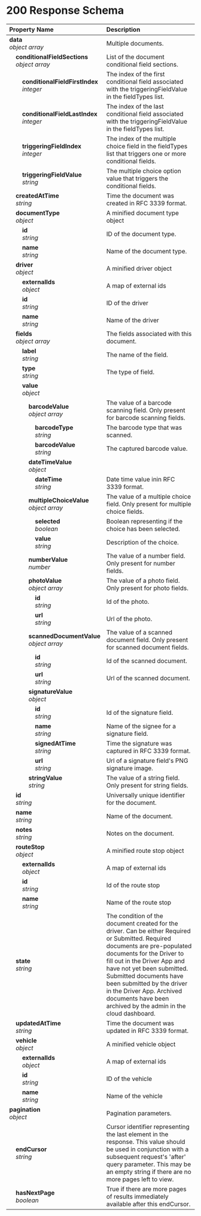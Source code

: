 # 200 Response Schema
| Property Name | Description |
| :------------ | :---------- |
| **data**<br/>_object array_ | Multiple documents. |
| **&nbsp;&nbsp;&nbsp;&nbsp;conditionalFieldSections**<br/>_&nbsp;&nbsp;&nbsp;&nbsp;object array_ | List of the document conditional field sections. |
| **&nbsp;&nbsp;&nbsp;&nbsp;&nbsp;&nbsp;&nbsp;&nbsp;conditionalFieldFirstIndex**<br/>_&nbsp;&nbsp;&nbsp;&nbsp;&nbsp;&nbsp;&nbsp;&nbsp;integer_ | The index of the first conditional field associated with the triggeringFieldValue in the fieldTypes list. |
| **&nbsp;&nbsp;&nbsp;&nbsp;&nbsp;&nbsp;&nbsp;&nbsp;conditionalFieldLastIndex**<br/>_&nbsp;&nbsp;&nbsp;&nbsp;&nbsp;&nbsp;&nbsp;&nbsp;integer_ | The index of the last conditional field associated with the triggeringFieldValue in the fieldTypes list. |
| **&nbsp;&nbsp;&nbsp;&nbsp;&nbsp;&nbsp;&nbsp;&nbsp;triggeringFieldIndex**<br/>_&nbsp;&nbsp;&nbsp;&nbsp;&nbsp;&nbsp;&nbsp;&nbsp;integer_ | The index of the multiple choice field in the fieldTypes list that triggers one or more conditional fields. |
| **&nbsp;&nbsp;&nbsp;&nbsp;&nbsp;&nbsp;&nbsp;&nbsp;triggeringFieldValue**<br/>_&nbsp;&nbsp;&nbsp;&nbsp;&nbsp;&nbsp;&nbsp;&nbsp;string_ | The multiple choice option value that triggers the conditional fields. |
| **&nbsp;&nbsp;&nbsp;&nbsp;createdAtTime**<br/>_&nbsp;&nbsp;&nbsp;&nbsp;string_ | Time the document was created in RFC 3339 format. |
| **&nbsp;&nbsp;&nbsp;&nbsp;documentType**<br/>_&nbsp;&nbsp;&nbsp;&nbsp;object_ | A minified document type object |
| **&nbsp;&nbsp;&nbsp;&nbsp;&nbsp;&nbsp;&nbsp;&nbsp;id**<br/>_&nbsp;&nbsp;&nbsp;&nbsp;&nbsp;&nbsp;&nbsp;&nbsp;string_ | ID of the document type. |
| **&nbsp;&nbsp;&nbsp;&nbsp;&nbsp;&nbsp;&nbsp;&nbsp;name**<br/>_&nbsp;&nbsp;&nbsp;&nbsp;&nbsp;&nbsp;&nbsp;&nbsp;string_ | Name of the document type. |
| **&nbsp;&nbsp;&nbsp;&nbsp;driver**<br/>_&nbsp;&nbsp;&nbsp;&nbsp;object_ | A minified driver object |
| **&nbsp;&nbsp;&nbsp;&nbsp;&nbsp;&nbsp;&nbsp;&nbsp;externalIds**<br/>_&nbsp;&nbsp;&nbsp;&nbsp;&nbsp;&nbsp;&nbsp;&nbsp;object_ | A map of external ids |
| **&nbsp;&nbsp;&nbsp;&nbsp;&nbsp;&nbsp;&nbsp;&nbsp;id**<br/>_&nbsp;&nbsp;&nbsp;&nbsp;&nbsp;&nbsp;&nbsp;&nbsp;string_ | ID of the driver |
| **&nbsp;&nbsp;&nbsp;&nbsp;&nbsp;&nbsp;&nbsp;&nbsp;name**<br/>_&nbsp;&nbsp;&nbsp;&nbsp;&nbsp;&nbsp;&nbsp;&nbsp;string_ | Name of the driver |
| **&nbsp;&nbsp;&nbsp;&nbsp;fields**<br/>_&nbsp;&nbsp;&nbsp;&nbsp;object array_ | The fields associated with this document. |
| **&nbsp;&nbsp;&nbsp;&nbsp;&nbsp;&nbsp;&nbsp;&nbsp;label**<br/>_&nbsp;&nbsp;&nbsp;&nbsp;&nbsp;&nbsp;&nbsp;&nbsp;string_ | The name of the field. |
| **&nbsp;&nbsp;&nbsp;&nbsp;&nbsp;&nbsp;&nbsp;&nbsp;type**<br/>_&nbsp;&nbsp;&nbsp;&nbsp;&nbsp;&nbsp;&nbsp;&nbsp;string_ | The type of field. |
| **&nbsp;&nbsp;&nbsp;&nbsp;&nbsp;&nbsp;&nbsp;&nbsp;value**<br/>_&nbsp;&nbsp;&nbsp;&nbsp;&nbsp;&nbsp;&nbsp;&nbsp;object_ |  |
| **&nbsp;&nbsp;&nbsp;&nbsp;&nbsp;&nbsp;&nbsp;&nbsp;&nbsp;&nbsp;&nbsp;&nbsp;barcodeValue**<br/>_&nbsp;&nbsp;&nbsp;&nbsp;&nbsp;&nbsp;&nbsp;&nbsp;&nbsp;&nbsp;&nbsp;&nbsp;object array_ | The value of a barcode scanning field. Only present for barcode scanning fields. |
| **&nbsp;&nbsp;&nbsp;&nbsp;&nbsp;&nbsp;&nbsp;&nbsp;&nbsp;&nbsp;&nbsp;&nbsp;&nbsp;&nbsp;&nbsp;&nbsp;barcodeType**<br/>_&nbsp;&nbsp;&nbsp;&nbsp;&nbsp;&nbsp;&nbsp;&nbsp;&nbsp;&nbsp;&nbsp;&nbsp;&nbsp;&nbsp;&nbsp;&nbsp;string_ | The barcode type that was scanned. |
| **&nbsp;&nbsp;&nbsp;&nbsp;&nbsp;&nbsp;&nbsp;&nbsp;&nbsp;&nbsp;&nbsp;&nbsp;&nbsp;&nbsp;&nbsp;&nbsp;barcodeValue**<br/>_&nbsp;&nbsp;&nbsp;&nbsp;&nbsp;&nbsp;&nbsp;&nbsp;&nbsp;&nbsp;&nbsp;&nbsp;&nbsp;&nbsp;&nbsp;&nbsp;string_ | The captured barcode value. |
| **&nbsp;&nbsp;&nbsp;&nbsp;&nbsp;&nbsp;&nbsp;&nbsp;&nbsp;&nbsp;&nbsp;&nbsp;dateTimeValue**<br/>_&nbsp;&nbsp;&nbsp;&nbsp;&nbsp;&nbsp;&nbsp;&nbsp;&nbsp;&nbsp;&nbsp;&nbsp;object_ |  |
| **&nbsp;&nbsp;&nbsp;&nbsp;&nbsp;&nbsp;&nbsp;&nbsp;&nbsp;&nbsp;&nbsp;&nbsp;&nbsp;&nbsp;&nbsp;&nbsp;dateTime**<br/>_&nbsp;&nbsp;&nbsp;&nbsp;&nbsp;&nbsp;&nbsp;&nbsp;&nbsp;&nbsp;&nbsp;&nbsp;&nbsp;&nbsp;&nbsp;&nbsp;string_ | Date time value inin RFC 3339 format. |
| **&nbsp;&nbsp;&nbsp;&nbsp;&nbsp;&nbsp;&nbsp;&nbsp;&nbsp;&nbsp;&nbsp;&nbsp;multipleChoiceValue**<br/>_&nbsp;&nbsp;&nbsp;&nbsp;&nbsp;&nbsp;&nbsp;&nbsp;&nbsp;&nbsp;&nbsp;&nbsp;object array_ | The value of a multiple choice field. Only present for multiple choice fields. |
| **&nbsp;&nbsp;&nbsp;&nbsp;&nbsp;&nbsp;&nbsp;&nbsp;&nbsp;&nbsp;&nbsp;&nbsp;&nbsp;&nbsp;&nbsp;&nbsp;selected**<br/>_&nbsp;&nbsp;&nbsp;&nbsp;&nbsp;&nbsp;&nbsp;&nbsp;&nbsp;&nbsp;&nbsp;&nbsp;&nbsp;&nbsp;&nbsp;&nbsp;boolean_ | Boolean representing if the choice has been selected. |
| **&nbsp;&nbsp;&nbsp;&nbsp;&nbsp;&nbsp;&nbsp;&nbsp;&nbsp;&nbsp;&nbsp;&nbsp;&nbsp;&nbsp;&nbsp;&nbsp;value**<br/>_&nbsp;&nbsp;&nbsp;&nbsp;&nbsp;&nbsp;&nbsp;&nbsp;&nbsp;&nbsp;&nbsp;&nbsp;&nbsp;&nbsp;&nbsp;&nbsp;string_ | Description of the choice. |
| **&nbsp;&nbsp;&nbsp;&nbsp;&nbsp;&nbsp;&nbsp;&nbsp;&nbsp;&nbsp;&nbsp;&nbsp;numberValue**<br/>_&nbsp;&nbsp;&nbsp;&nbsp;&nbsp;&nbsp;&nbsp;&nbsp;&nbsp;&nbsp;&nbsp;&nbsp;number_ | The value of a number field. Only present for number fields. |
| **&nbsp;&nbsp;&nbsp;&nbsp;&nbsp;&nbsp;&nbsp;&nbsp;&nbsp;&nbsp;&nbsp;&nbsp;photoValue**<br/>_&nbsp;&nbsp;&nbsp;&nbsp;&nbsp;&nbsp;&nbsp;&nbsp;&nbsp;&nbsp;&nbsp;&nbsp;object array_ | The value of a photo field. Only present for photo fields. |
| **&nbsp;&nbsp;&nbsp;&nbsp;&nbsp;&nbsp;&nbsp;&nbsp;&nbsp;&nbsp;&nbsp;&nbsp;&nbsp;&nbsp;&nbsp;&nbsp;id**<br/>_&nbsp;&nbsp;&nbsp;&nbsp;&nbsp;&nbsp;&nbsp;&nbsp;&nbsp;&nbsp;&nbsp;&nbsp;&nbsp;&nbsp;&nbsp;&nbsp;string_ | Id of the photo. |
| **&nbsp;&nbsp;&nbsp;&nbsp;&nbsp;&nbsp;&nbsp;&nbsp;&nbsp;&nbsp;&nbsp;&nbsp;&nbsp;&nbsp;&nbsp;&nbsp;url**<br/>_&nbsp;&nbsp;&nbsp;&nbsp;&nbsp;&nbsp;&nbsp;&nbsp;&nbsp;&nbsp;&nbsp;&nbsp;&nbsp;&nbsp;&nbsp;&nbsp;string_ | Url of the photo. |
| **&nbsp;&nbsp;&nbsp;&nbsp;&nbsp;&nbsp;&nbsp;&nbsp;&nbsp;&nbsp;&nbsp;&nbsp;scannedDocumentValue**<br/>_&nbsp;&nbsp;&nbsp;&nbsp;&nbsp;&nbsp;&nbsp;&nbsp;&nbsp;&nbsp;&nbsp;&nbsp;object array_ | The value of a scanned document field. Only present for scanned document fields. |
| **&nbsp;&nbsp;&nbsp;&nbsp;&nbsp;&nbsp;&nbsp;&nbsp;&nbsp;&nbsp;&nbsp;&nbsp;&nbsp;&nbsp;&nbsp;&nbsp;id**<br/>_&nbsp;&nbsp;&nbsp;&nbsp;&nbsp;&nbsp;&nbsp;&nbsp;&nbsp;&nbsp;&nbsp;&nbsp;&nbsp;&nbsp;&nbsp;&nbsp;string_ | Id of the scanned document. |
| **&nbsp;&nbsp;&nbsp;&nbsp;&nbsp;&nbsp;&nbsp;&nbsp;&nbsp;&nbsp;&nbsp;&nbsp;&nbsp;&nbsp;&nbsp;&nbsp;url**<br/>_&nbsp;&nbsp;&nbsp;&nbsp;&nbsp;&nbsp;&nbsp;&nbsp;&nbsp;&nbsp;&nbsp;&nbsp;&nbsp;&nbsp;&nbsp;&nbsp;string_ | Url of the scanned document. |
| **&nbsp;&nbsp;&nbsp;&nbsp;&nbsp;&nbsp;&nbsp;&nbsp;&nbsp;&nbsp;&nbsp;&nbsp;signatureValue**<br/>_&nbsp;&nbsp;&nbsp;&nbsp;&nbsp;&nbsp;&nbsp;&nbsp;&nbsp;&nbsp;&nbsp;&nbsp;object_ |  |
| **&nbsp;&nbsp;&nbsp;&nbsp;&nbsp;&nbsp;&nbsp;&nbsp;&nbsp;&nbsp;&nbsp;&nbsp;&nbsp;&nbsp;&nbsp;&nbsp;id**<br/>_&nbsp;&nbsp;&nbsp;&nbsp;&nbsp;&nbsp;&nbsp;&nbsp;&nbsp;&nbsp;&nbsp;&nbsp;&nbsp;&nbsp;&nbsp;&nbsp;string_ | Id of the signature field. |
| **&nbsp;&nbsp;&nbsp;&nbsp;&nbsp;&nbsp;&nbsp;&nbsp;&nbsp;&nbsp;&nbsp;&nbsp;&nbsp;&nbsp;&nbsp;&nbsp;name**<br/>_&nbsp;&nbsp;&nbsp;&nbsp;&nbsp;&nbsp;&nbsp;&nbsp;&nbsp;&nbsp;&nbsp;&nbsp;&nbsp;&nbsp;&nbsp;&nbsp;string_ | Name of the signee for a signature field. |
| **&nbsp;&nbsp;&nbsp;&nbsp;&nbsp;&nbsp;&nbsp;&nbsp;&nbsp;&nbsp;&nbsp;&nbsp;&nbsp;&nbsp;&nbsp;&nbsp;signedAtTime**<br/>_&nbsp;&nbsp;&nbsp;&nbsp;&nbsp;&nbsp;&nbsp;&nbsp;&nbsp;&nbsp;&nbsp;&nbsp;&nbsp;&nbsp;&nbsp;&nbsp;string_ | Time the signature was captured in RFC 3339 format. |
| **&nbsp;&nbsp;&nbsp;&nbsp;&nbsp;&nbsp;&nbsp;&nbsp;&nbsp;&nbsp;&nbsp;&nbsp;&nbsp;&nbsp;&nbsp;&nbsp;url**<br/>_&nbsp;&nbsp;&nbsp;&nbsp;&nbsp;&nbsp;&nbsp;&nbsp;&nbsp;&nbsp;&nbsp;&nbsp;&nbsp;&nbsp;&nbsp;&nbsp;string_ | Url of a signature field's PNG signature image. |
| **&nbsp;&nbsp;&nbsp;&nbsp;&nbsp;&nbsp;&nbsp;&nbsp;&nbsp;&nbsp;&nbsp;&nbsp;stringValue**<br/>_&nbsp;&nbsp;&nbsp;&nbsp;&nbsp;&nbsp;&nbsp;&nbsp;&nbsp;&nbsp;&nbsp;&nbsp;string_ | The value of a string field. Only present for string fields. |
| **&nbsp;&nbsp;&nbsp;&nbsp;id**<br/>_&nbsp;&nbsp;&nbsp;&nbsp;string_ | Universally unique identifier for the document. |
| **&nbsp;&nbsp;&nbsp;&nbsp;name**<br/>_&nbsp;&nbsp;&nbsp;&nbsp;string_ | Name of the document. |
| **&nbsp;&nbsp;&nbsp;&nbsp;notes**<br/>_&nbsp;&nbsp;&nbsp;&nbsp;string_ | Notes on the document. |
| **&nbsp;&nbsp;&nbsp;&nbsp;routeStop**<br/>_&nbsp;&nbsp;&nbsp;&nbsp;object_ | A minified route stop object |
| **&nbsp;&nbsp;&nbsp;&nbsp;&nbsp;&nbsp;&nbsp;&nbsp;externalIds**<br/>_&nbsp;&nbsp;&nbsp;&nbsp;&nbsp;&nbsp;&nbsp;&nbsp;object_ | A map of external ids |
| **&nbsp;&nbsp;&nbsp;&nbsp;&nbsp;&nbsp;&nbsp;&nbsp;id**<br/>_&nbsp;&nbsp;&nbsp;&nbsp;&nbsp;&nbsp;&nbsp;&nbsp;string_ | Id of the route stop |
| **&nbsp;&nbsp;&nbsp;&nbsp;&nbsp;&nbsp;&nbsp;&nbsp;name**<br/>_&nbsp;&nbsp;&nbsp;&nbsp;&nbsp;&nbsp;&nbsp;&nbsp;string_ | Name of the route stop |
| **&nbsp;&nbsp;&nbsp;&nbsp;state**<br/>_&nbsp;&nbsp;&nbsp;&nbsp;string_ | The condition of the document created for the driver. Can be either Required or Submitted. Required documents are pre-populated documents for the Driver to fill out in the Driver App and have not yet been submitted. Submitted documents have been submitted by the driver in the Driver App. Archived documents have been archived by the admin in the cloud dashboard. |
| **&nbsp;&nbsp;&nbsp;&nbsp;updatedAtTime**<br/>_&nbsp;&nbsp;&nbsp;&nbsp;string_ | Time the document was updated in RFC 3339 format. |
| **&nbsp;&nbsp;&nbsp;&nbsp;vehicle**<br/>_&nbsp;&nbsp;&nbsp;&nbsp;object_ | A minified vehicle object |
| **&nbsp;&nbsp;&nbsp;&nbsp;&nbsp;&nbsp;&nbsp;&nbsp;externalIds**<br/>_&nbsp;&nbsp;&nbsp;&nbsp;&nbsp;&nbsp;&nbsp;&nbsp;object_ | A map of external ids |
| **&nbsp;&nbsp;&nbsp;&nbsp;&nbsp;&nbsp;&nbsp;&nbsp;id**<br/>_&nbsp;&nbsp;&nbsp;&nbsp;&nbsp;&nbsp;&nbsp;&nbsp;string_ | ID of the vehicle |
| **&nbsp;&nbsp;&nbsp;&nbsp;&nbsp;&nbsp;&nbsp;&nbsp;name**<br/>_&nbsp;&nbsp;&nbsp;&nbsp;&nbsp;&nbsp;&nbsp;&nbsp;string_ | Name of the vehicle |
| **pagination**<br/>_object_ | Pagination parameters. |
| **&nbsp;&nbsp;&nbsp;&nbsp;endCursor**<br/>_&nbsp;&nbsp;&nbsp;&nbsp;string_ | Cursor identifier representing the last element in the response. This value should be used in conjunction with a subsequent request's 'after' query parameter. This may be an empty string if there are no more pages left to view. |
| **&nbsp;&nbsp;&nbsp;&nbsp;hasNextPage**<br/>_&nbsp;&nbsp;&nbsp;&nbsp;boolean_ | True if there are more pages of results immediately available after this endCursor. |
